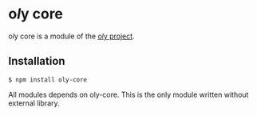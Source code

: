 # o*l*y core

o*l*y core is a module of the [o*l*y project](https://noly.me/oly).

## Installation

```
$ npm install oly-core
```

All modules depends on oly-core. This is the only module written without external library.

